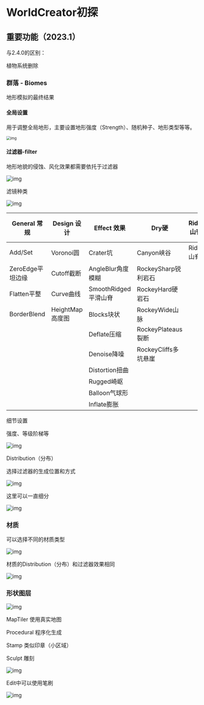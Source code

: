 # WorldCreator初探

## 重要功能（2023.1）

与2.4.0的区别：

植物系统删除

### 群落 - Biomes

地形模拟的最终结果

#### 全局设置

用于调整全局地形，主要设置地形强度（Strength）、随机种子、地形类型等等。

<img src="./imgs/界面5.png" alt="img" style="zoom: 67%;" />

#### 过滤器-filter

地形地貌的侵蚀、风化效果都需要依托于过滤器

![img](./imgs/界面0.png)

滤镜种类

![img](./imgs/界面1.png)

| General 常规     | Design  设计    | Effect  效果         | Dry硬                | Ridged      山脊类 | Terrace           阶梯形状 | Drift   偏流       | Simulation    模拟 | Erosion    侵蚀     | Sediment       沉积 | Experimental         实验功能 |
| ---------------- | --------------- | -------------------- | -------------------- | ------------------ | -------------------------- | ------------------ | ------------------ | ------------------- | ------------------- | ----------------------------- |
| Add/Set          | Voronoi圆       | Crater坑             | Canyon峡谷           | Ridged山脊         | 陡峭Steep                  | Wind风化           | Hydraulic栅格模拟  | Rocky岩石侵蚀       | FillSoft填充        | sand沙地                      |
| ZeroEdge平坦边缘 | Cutoff截断      | AngleBlur角度模糊    | RockeySharp锐利岩石  |                    | 不规则Irregular            | AngleBreak角度断开 |                    | SoftFlows河流侵蚀   | Talus               | ParticleSediment              |
| Flatten平整      | Curve曲线       | SmoothRidged平滑山脊 | RockeyHard硬岩石     |                    | 简单Simple                 |                    |                    | WideFlows山脉侵蚀   | Mud复合沉积         | HydraulicSediment             |
| BorderBlend      | HeightMap高度图 | Blocks块状           | RockeyWide山脉       |                    |                            |                    |                    | ThinFlows稀薄侵蚀   |                     | ModifySediment                |
|                  |                 | Deflate压缩          | RockeyPlateaus裂断   |                    |                            |                    |                    | RidgedFlows流水侵蚀 |                     | SimulateFluid                 |
|                  |                 | Denoise降噪          | RockeyCliffs多坑悬崖 |                    |                            |                    |                    |                     |                     |                               |
|                  |                 | Distortion扭曲       |                      |                    |                            |                    |                    |                     |                     |                               |
|                  |                 | Rugged崎岖           |                      |                    |                            |                    |                    |                     |                     |                               |
|                  |                 | Balloon气球形        |                      |                    |                            |                    |                    |                     |                     |                               |
|                  |                 | Inflate膨胀          |                      |                    |                            |                    |                    |                     |                     |                               |

细节设置

强度、等级阶梯等

![img](./imgs/界面6.png)

Distribution（分布）

选择过滤器的生成位置和方式

![img](./imgs/界面7.png)

这里可以一直细分

![img](./imgs/界面8.png)

### 材质

可以选择不同的材质类型

![img](./imgs/界面9.png)

材质的Distribution（分布）和过滤器效果相同

![img](./imgs/界面10.png)

### 形状图层

![img](./imgs/界面3.png)

MapTiler		     使用真实地图

Procedural		 程序化生成

Stamp			类似印章（小区域）

Sculpt			 雕刻

![img](./imgs/界面4.png)

Edit中可以使用笔刷

![img](./imgs/界面2.png)